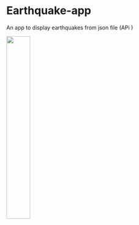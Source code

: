 # Earthquake-app
An app to display earthquakes from json file (APi )



<img src = "https://user-images.githubusercontent.com/54688005/104957585-18921680-59d7-11eb-90f9-261aa13b8d7b.jpg" width = 35%>
  <img width ="5%"/> 
